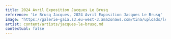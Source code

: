 ```yaml
---
title: 2024 Avril Exposition Jacques Le Brusq
reference: 'Le Brusq Jacques, 2024 Avril Exposition Jacques Le Brusq'
image: "https://galerie-gaia.s3.eu-west-3.amazonaws.com/tina/uploads/le-brusq-jacques/GAIÌ\x88A_A5_JACQUES_LE_BRUSQ-1_page-0001.jpg"
artist: content/artists/jacques-le-brusq.md
contextual: false
---
```



